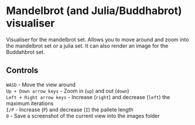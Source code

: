 # Mandelbrot (and Julia/Buddhabrot) visualiser

Visualiser for the mandelbrot set.
Allows you to move around and zoom into the mandelbrot set or a julia set.
It can also render an image for the Buddahbrot set.

## Controls
`WASD` - Move the view around <br>
`Up + Down arrow keys` - Zoom in (`up`) and out (`down`) <br>
`Left + Right arrow keys` - Increase (`right`) and decrease (`left`) the maximum iterations <br>
`I/P` - Increase (`P`) and decrease (`I`) the pallete length <br>
`0` - Save a screenshot of the current view into the images folder